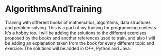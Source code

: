 AlgorithmsAndTraining
=====================

Training with different books of mathematics, algorithms, data structures and problem solving. 
This is a part of my training for programming contests. It's a hobby too. 
I will be adding the solutions to the different exercises proposed by the books and another references used to train,
and also I will be adding an explanation taken from the book for every different topic and exercise.
The solutions will be added in C++, Python and Java.
